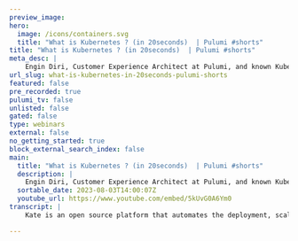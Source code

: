 ```yaml
---
preview_image:
hero:
  image: /icons/containers.svg
  title: "What is Kubernetes ? (in 20seconds)  | Pulumi #shorts"
title: "What is Kubernetes ? (in 20seconds)  | Pulumi #shorts"
meta_desc: |
    Engin Diri, Customer Experience Architect at Pulumi, and known Kubernetes + IaC expert, explains K8s in 20 seconds.
url_slug: what-is-kubernetes-in-20seconds-pulumi-shorts
featured: false
pre_recorded: true
pulumi_tv: false
unlisted: false
gated: false
type: webinars
external: false
no_getting_started: true
block_external_search_index: false
main:
  title: "What is Kubernetes ? (in 20seconds)  | Pulumi #shorts"
  description: |
    Engin Diri, Customer Experience Architect at Pulumi, and known Kubernetes + IaC expert, explains K8s in 20 seconds.  ► Discover Kubernetes with Pulumi: https://www.pulumi.com/docs/clouds/kubernetes/ ► Sign up for a Pulumi account (free and open source): https://pulumip.us/Sign-Up-OpenSource  
  sortable_date: 2023-08-03T14:00:07Z
  youtube_url: https://www.youtube.com/embed/5kUvG0A6Ym0
transcript: |
    Kate is an open source platform that automates the deployment, scaling and management of content, raise application across multiple clusters of hosts. You can think about it. It's like a conductor for your container orchestra, ensuring all the parts work together in harmony.

---
```


